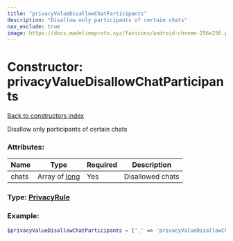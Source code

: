 ```yaml
---
title: "privacyValueDisallowChatParticipants"
description: "Disallow only participants of certain chats"
nav_exclude: true
image: https://docs.madelineproto.xyz/favicons/android-chrome-256x256.png
---
```

# Constructor: privacyValueDisallowChatParticipants  
[Back to constructors index](/API_docs/constructors/index.md)



Disallow only participants of certain chats

### Attributes:

| Name     |    Type       | Required | Description |
|----------|---------------|----------|-------------|
|chats|Array of [long](/API_docs/types/long.md) | Yes|Disallowed chats|



### Type: [PrivacyRule](/API_docs/types/PrivacyRule.md)


### Example:

```php
$privacyValueDisallowChatParticipants = ['_' => 'privacyValueDisallowChatParticipants', 'chats' => [long, long]];
```  
